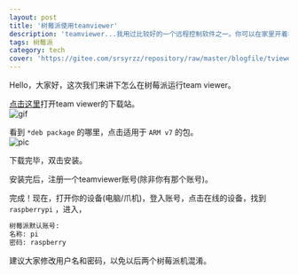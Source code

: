 ```yaml
---
layout: post
title: '树莓派使用teamviewer'
description: 'teamviewer...我用过比较好的一个远程控制软件之一。你可以在家里开着树莓派，在外远程控制树莓派！不过，小心一下你的树莓派会很热。'
tags: 树莓派
category: tech
cover: 'https://gitee.com/srsyrzz/repository/raw/master/blogfile/tviewer-rpi/1521279443148_orig.jpg'
---
```

Hello，大家好，这次我们来讲下怎么在树莓派运行team viewer。  
  
[点击这里](https://teamviewer.com/zhcn/download/linux)打开team viewer的下载站。  
![gif](https://coding.net/u/SunbossRS/p/GotBlogDowner/git/raw/master/img/RunTeamViewerOnRaspberryPi/01.gif)  
  
看到 `*deb package` 的哪里，点击适用于 `ARM v7` 的包。  
![pic](https://coding.net/u/SunbossRS/p/GotBlogDowner/git/raw/master/img/RunTeamViewerOnRaspberryPi/02.jpg)
  
下载完毕，双击安装。  
  
安装完后，注册一个teamviewer账号(除非你有那个账号)。  
  
完成！现在，打开你的设备(电脑/爪机)，登入账号，点击在线的设备，找到 ` raspberrypi ` ，进入，
```default
树莓派默认账号:
名称: pi
密码: raspberry
```
建议大家修改用户名和密码，以免以后两个树莓派机混淆。